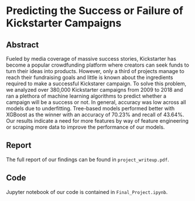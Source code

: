 # Predicting the Success or Failure of Kickstarter Campaigns

## Abstract
Fueled by media coverage of massive success stories, Kickstarter has become a popular crowdfunding platform where creators can seek funds to turn their ideas into products. However, only a third of projects manage to reach their fundraising goals and little is known about the ingredients required to make a successful Kickstarer campaign. To solve this problem, we analyzed over 380,000 Kickstarter campaigns from 2009 to 2018 and ran a plethora of machine learning algorithms to predict whether a campaign will be a success or not. In general, accuracy was low across all models due to underfitting. Tree-based models performed better with XGBoost as the winner with an accuracy of 70.23% and recall of 43.64%. Our results indicate a need for more features by way of feature engineering or scraping more data to improve the performance of our models.

## Report
The full report of our findings can be found in `project_writeup.pdf`.

## Code
Jupyter notebook of our code is contained in `Final_Project.ipynb`.

